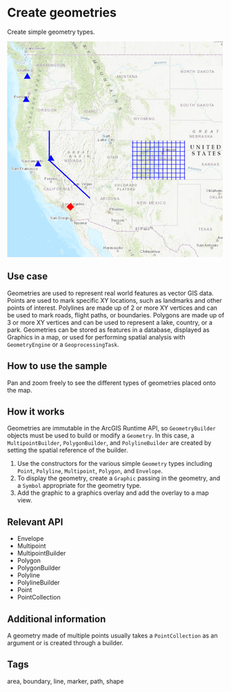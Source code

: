 # Create geometries

Create simple geometry types.

![](screenshot.png)

## Use case

Geometries are used to represent real world features as vector GIS data. Points are used to mark specific XY locations, such as landmarks and other points of interest. Polylines are made up of 2 or more XY vertices and can be used to mark roads, flight paths, or boundaries. Polygons are made up of 3 or more XY vertices and can be used to represent a lake, country, or a park. Geometries can be stored as features in a database, displayed as Graphics in a map, or used for performing spatial analysis with `GeometryEngine` or a `GeoprocessingTask`.

## How to use the sample

Pan and zoom freely to see the different types of geometries placed onto the map.

## How it works

Geometries are immutable in the ArcGIS Runtime API, so `GeometryBuilder` objects must be used to build or modify a `Geometry`. In this case, a `MultipointBuilder`, `PolygonBuilder`, and `PolylineBuilder` are created by setting the spatial reference of the builder.

1. Use the constructors for the various simple `Geometry` types including `Point`, `Polyline`, `Multipoint`, `Polygon`, and `Envelope`.
2. To display the geometry, create a `Graphic` passing in the geometry, and a `Symbol` appropriate for the geometry type.
3. Add the graphic to a graphics overlay and add the overlay to a map view.


## Relevant API

 * Envelope
 * Multipoint
 * MultipointBuilder
 * Polygon
 * PolygonBuilder
 * Polyline
 * PolylineBuilder
 * Point
 * PointCollection

## Additional information

A geometry made of multiple points usually takes a `PointCollection` as an argument or is created through a builder.

## Tags

area, boundary, line, marker, path, shape
